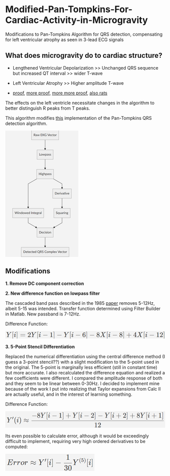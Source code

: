 # Modified-Pan-Tompkins-For-Cardiac-Activity-in-Microgravity
Modifications to Pan-Tompkins Algorithm for QRS detection, compensating for left ventricular atrophy as seen in 3-lead ECG signals 

## What does microgravity do to cardiac structure? 

- Lengthened Ventricular Depolarization >> Unchanged QRS sequence but increased QT interval >> wider T-wave

- Left Ventricular Atrophy >> Higher amplitude T-wave

- [proof](https://en.wikipedia.org/wiki/Cardiac_rhythm_problems_during_space_flight#cite_ref-Myerburg_et_al_1989_(1)_1-0), [more proof](http://www.cinc.org/2018/preprints/358_CinCFinalPDF.pdf), [more more proof](https://www.researchgate.net/publication/235387666_Microgravity_effects_on_ventricular_response_to_heart_rate_changes), [also rats](https://ieeexplore.ieee.org/document/8743889)

The effects on the left ventricle necessitate changes in the algorithm to better distinguish R peaks from T peaks.

This algorithm modifies [this](https://github.com/rafaelmmoreira/PanTompkinsQRS) implementation of the Pan-Tompkins QRS detection algorithm. 

![Flowchart](https://github.com/RishiKakade/Modified-Pan-Tompkins-For-Cardiac-Activity-in-Microgravity/blob/master/flowchart.PNG)

## Modifications

**1. Remove DC component correction**

**2. New difference function on lowpass filter**

The cascaded band pass described in the 1985 [paper](https://sci-hub.tw/10.1109/tbme.1985.325532) removes 5-12Hz, albeit 5-15 was intended. Transfer function determined using Filter Builder in Matlab. New passband is 7-12Hz.

Difference Function:

![Difference Equation 1](https://github.com/RishiKakade/Modified-Pan-Tompkins-For-Cardiac-Activity-in-Microgravity/blob/master/diff1.PNG)

**3. 5-Point Stencil Differentiation**

Replaced the numerical differentiation using the central difference method (I guess a 3-point stencil??) with a slight modification to the 5-point used in the original. The 5-point is marginally less efficient (still in constant time) but more accurate. I also recalculated  the difference equation and realized a few coefficients were different. I compared the amplitude response of both and they seem to be linear between 0-30Hz. I decided to implement mine because of the work I put into realizing that Taylor expansions from Calc II are actually useful, and in the interest of learning something.

Difference Function:

![Difference Equation 1](https://github.com/RishiKakade/Modified-Pan-Tompkins-For-Cardiac-Activity-in-Microgravity/blob/master/diff2.PNG)

Its even possible to calculate error, although it would be exceedingly difficult to implement, requiring very high ordered derivatives to be computed:

![Error](https://github.com/RishiKakade/Modified-Pan-Tompkins-For-Cardiac-Activity-in-Microgravity/blob/master/error.PNG)

